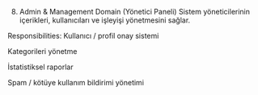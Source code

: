 8. Admin & Management Domain (Yönetici Paneli)
   Sistem yöneticilerinin içerikleri, kullanıcıları ve işleyişi yönetmesini sağlar.

Responsibilities:
Kullanıcı / profil onay sistemi

Kategorileri yönetme

İstatistiksel raporlar

Spam / kötüye kullanım bildirimi yönetimi
